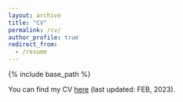 ```yaml
---
layout: archive
title: "CV"
permalink: /cv/
author_profile: true
redirect_from:
  - /resume
---
```


{% include base_path %}

You can find my CV [here](../files/Resume-Zanming%20Huang%20(2023%20FEB).pdf) (last updated: FEB, 2023).
